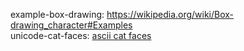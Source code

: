 example-box-drawing: <https://wikipedia.org/wiki/Box-drawing_character#Examples>  
unicode-cat-faces: [ascii cat faces](https://github.com/melaniecebula/cat-ascii-faces)    
